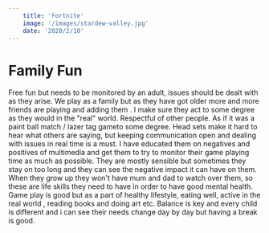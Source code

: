 ```yaml
---
    title: 'Fortnite'
    image: '/images/stardew-valley.jpg'
    date: '2020/2/10'
---
```


# Family Fun

Free fun but needs to be monitored by an adult, issues should be dealt with as they arise. We play as a family but as they have got older more and more friends are playing and adding them . I make sure they act to some degree as they would in the "real" world. Respectful of other people. As if it was a paint ball match / lazer tag gameto some degree. Head sets make it hard to hear what others are saying, but keeping communication open and dealing with issues in real time is a must. I have educated them on negatives and positives of multimedia and get them to try to monitor their game playing time as much as possible. They are mostly sensible but sometimes they stay on too long and they can see the negative impact it can have on them. When they grow up they won't have mum and dad to watch over them, so these are life skills they need to have in order to have good mental health. Game play is good but as a part of healthy lifestyle, eating well, active in the real world , reading books and doing art etc. Balance is key and every child is different and i can see their needs change day by day but having a break is good.
